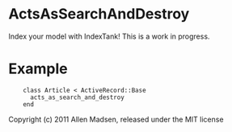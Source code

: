 ActsAsSearchAndDestroy
======================

Index your model with IndexTank! This is a work in progress.


Example
=======

~~~~~~ {ruby}
    class Article < ActiveRecord::Base
      acts_as_search_and_destroy
    end
~~~~~~


Copyright (c) 2011 Allen Madsen, released under the MIT license
